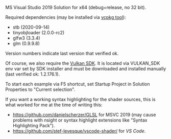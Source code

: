MS Visual Studio 2019 Solution for x64 (debug+release, no 32 bit).

Required dependencies (may be installed via [vcpkg tool](https://github.com/microsoft/vcpkg)):

- stb (2020-09-14)
- tinyobjloader (2.0.0-rc2)
- glfw3 (3.3.4)
- glm (0.9.9.8)

Version numbers indicate last version that verified ok.

Of course, we also require the [Vulkan SDK](https://www.lunarg.com/vulkan-sdk/).
It is located via VULKAN_SDK env var set by SDK installer and must be downloaded and
installed manually (last verified ok: 1.2.176.1).

To start each example via F5 shortcut, set Startup Project in Solution Properties
to "Current selection".

If you want a working syntax highlighting for the shader sources, this is what worked for me
at the time of writing this:

- https://github.com/danielscherzer/GLSL for MSVC 2019 (may cause problems with nsight or syntax highlight extensions like "Syntax Highlighting Pack").
- https://github.com/stef-levesque/vscode-shader/ for *VS Code*.

